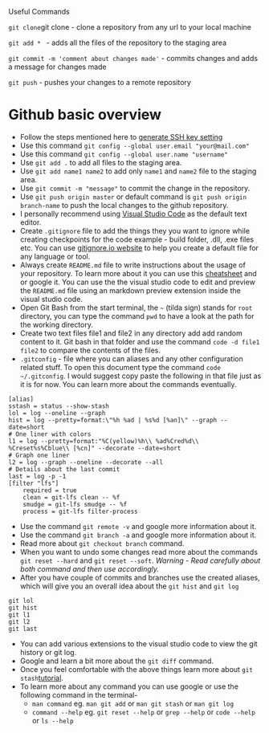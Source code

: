 Useful Commands

`git clone`git clone - clone a repository from any url to your local machine

`git add * ` - adds all the files of the repository to the staging area

`git commit -m 'comment about changes made'` - commits changes and adds a message for changes made

`git push` - pushes your changes to a remote repository





# Github basic overview
- Follow the steps mentioned here to [generate SSH key setting](https://help.github.com/en/github/authenticating-to-github/generating-a-new-ssh-key-and-adding-it-to-the-ssh-agent) 
- Use this command `git config --global user.email "your@mail.com"`
- Use this command `git config --global user.name "username"`
- Use `git add .` to add all files to the staging area.
- Use `git add name1 name2` to add only `name1` and `name2` file to the staging area.
- Use `git commit -m "message"` to commit the change in the repository.
- Use `git push origin master` or default command is `git push origin branch-name` to push the local changes to the github repository.
- I personally recommend using [Visual Studio Code](https://code.visualstudio.com/) as the default text editor.
- Create `.gitignore` file to add the things they you want to ignore while creating checkpoints for the code example - build folder, .dll, .exe files etc. You  can use [gitignore.io website](https://www.gitignore.io/) to help you create a default file for any language or tool.
- Always create `README.md` file to write instructions about the usage of your repository. To learn more about it you can use this [cheatsheet](https://guides.github.com/pdfs/markdown-cheatsheet-online.pdf) and or google it. You can use the the visual studio code to edit and preview the `README.md` file using an markdown preview extension inside the visual studio code.
- Open Git Bash from the start terminal, the `~` (tilda sign) stands for `root` directory, you can type the command `pwd` to have a look at the path for the working directory.
- Create two text files file1 and file2 in any directory add add random content to it. Git bash in that folder and use the command `code -d file1 file2` to compare the contents of the files.
- `.gitconfig` - file where you can aliases and any other configuration related stuff. To open this document type the command `code ~/.gitconfig`.
I would suggest copy paste the following in that file just as it is for now. You can learn more about the commands eventually.
```
[alias]
sstash = status --show-stash
lol = log --oneline --graph
hist = log --pretty=format:\"%h %ad | %s%d [%an]\" --graph --date=short
# One liner with colors
l1 = log --pretty=format:"%C(yellow)%h\\ %ad%Cred%d\\ %Creset%s%Cblue\\ [%cn]" --decorate --date=short
# Graph one liner
l2 = log --graph --oneline --decorate --all
# Details about the last commit
last = log -p -1
[filter "lfs"]
	required = true
	clean = git-lfs clean -- %f
	smudge = git-lfs smudge -- %f
	process = git-lfs filter-process

```
- Use the command `git remote -v` and google more information about it.
- Use the command `git branch -a` and google more information about it.
- Read more about `git checkout branch` command.
- When you want to undo some changes read more about the commands `git reset --hard` and `git reset --soft`. *Warning - Read carefully about both command and then use accordingly.*
- After you have couple of commits and branches use the created aliases, which will give you an overall idea about the `git hist` and `git log` 
```
git lol
git hist
git l1
git l2
git last
```
- You can add various extensions to the visual studio code to view the git history or git log.
- Google and learn a bit more about the `git diff` command.
- Once you feel comfortable with the above things learn more about `git stash`[tutorial](https://www.atlassian.com/git/tutorials/saving-changes/git-stash).
- To learn more about any command you can use google or use the following command in the terminal-
    - `man command` eg. `man git add` or `man git stash` or `man git log`
    - `command --help` eg. `git reset --help` or `grep --help` or `code --help` or `ls --help`
